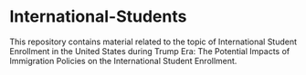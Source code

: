 # International-Students
This repository contains material related to the topic of International Student Enrollment in the United States during Trump Era: The Potential Impacts of Immigration Policies on the International Student Enrollment.
